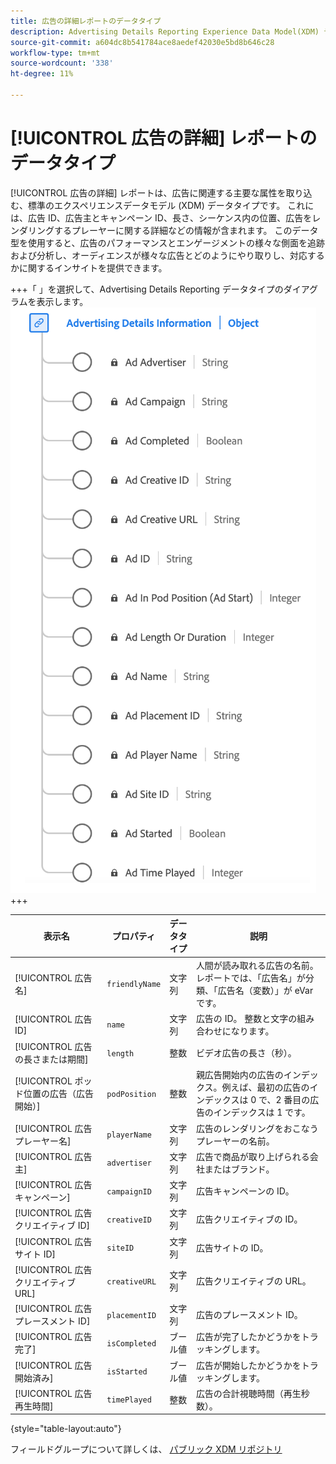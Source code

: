 ```yaml
---
title: 広告の詳細レポートのデータタイプ
description: Advertising Details Reporting Experience Data Model(XDM) データタイプについて説明します。
source-git-commit: a604dc8b541784ace8aedef42030e5bd8b646c28
workflow-type: tm+mt
source-wordcount: '338'
ht-degree: 11%

---
```


# [!UICONTROL 広告の詳細] レポートのデータタイプ

[!UICONTROL 広告の詳細] レポートは、広告に関連する主要な属性を取り込む、標準のエクスペリエンスデータモデル (XDM) データタイプです。 これには、広告 ID、広告主とキャンペーン ID、長さ、シーケンス内の位置、広告をレンダリングするプレーヤーに関する詳細などの情報が含まれます。 このデータ型を使用すると、広告のパフォーマンスとエンゲージメントの様々な側面を追跡および分析し、オーディエンスが様々な広告とどのようにやり取りし、対応するかに関するインサイトを提供できます。

+++「 」を選択して、Advertising Details Reporting データタイプのダイアグラムを表示します。
![広告の詳細レポートのデータタイプを示す図です。](../images/data-types/advertising-details-information.png)
+++

| 表示名 | プロパティ | データタイプ | 説明 |
|----------------------------------------|-----------------|-----------|-----------------------------------------------------------------------------------------------|
| [!UICONTROL 広告名] | `friendlyName` | 文字列 | 人間が読み取れる広告の名前。 レポートでは、「広告名」が分類、「広告名（変数）」が eVar です。 |
| [!UICONTROL 広告 ID] | `name` | 文字列 | 広告の ID。 整数と文字の組み合わせになります。 |
| [!UICONTROL 広告の長さまたは期間] | `length` | 整数 | ビデオ広告の長さ（秒）。 |
| [!UICONTROL ポッド位置の広告（広告開始）] | `podPosition` | 整数 | 親広告開始内の広告のインデックス。例えば、最初の広告のインデックスは 0 で、2 番目の広告のインデックスは 1 です。 |
| [!UICONTROL 広告プレーヤー名] | `playerName` | 文字列 | 広告のレンダリングをおこなうプレーヤーの名前。 |
| [!UICONTROL 広告主] | `advertiser` | 文字列 | 広告で商品が取り上げられる会社またはブランド。 |
| [!UICONTROL 広告キャンペーン] | `campaignID` | 文字列 | 広告キャンペーンの ID。 |
| [!UICONTROL 広告クリエイティブ ID] | `creativeID` | 文字列 | 広告クリエイティブの ID。 |
| [!UICONTROL 広告サイト ID] | `siteID` | 文字列 | 広告サイトの ID。 |
| [!UICONTROL 広告クリエイティブ URL] | `creativeURL` | 文字列 | 広告クリエイティブの URL。 |
| [!UICONTROL 広告プレースメント ID] | `placementID` | 文字列 | 広告のプレースメント ID。 |
| [!UICONTROL 広告完了] | `isCompleted` | ブール値 | 広告が完了したかどうかをトラッキングします。 |
| [!UICONTROL 広告開始済み] | `isStarted` | ブール値 | 広告が開始したかどうかをトラッキングします。 |
| [!UICONTROL 広告再生時間] | `timePlayed` | 整数 | 広告の合計視聴時間（再生秒数）。 |

{style="table-layout:auto"}

フィールドグループについて詳しくは、 [パブリック XDM リポジトリ](https://github.com/adobe/xdm/blob/master/components/datatypes/advertisingdetails.schema.json)
